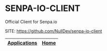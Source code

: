# SENPA-IO-CLIENT

 Official Client for Senpa.io

 SITE: https://github.com/NullDev/senpa-io-client

 | [Applications](https://portable-linux-apps.github.io/apps.html) | [Home](https://portable-linux-apps.github.io)
 | --- | --- |
